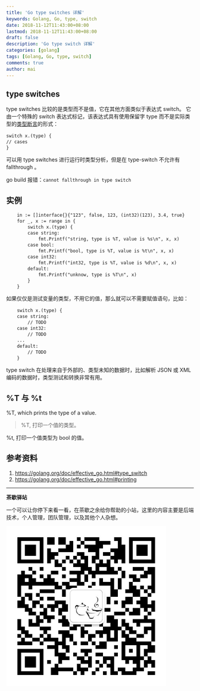 ```yaml
---
title: 'Go type switches 详解'
keywords: Golang, Go, type, switch
date: 2018-11-12T11:43:00+08:00
lastmod: 2018-11-12T11:43:00+08:00
draft: false
description: 'Go type switch 详解'
categories: [golang]
tags: [Golang, Go, type, switch]
comments: true
author: mai
---
```


## type switches

type switches 比较的是类型而不是值，它在其他方面类似于表达式 switch。
它由一个特殊的 switch 表达式标记，该表达式具有使用保留字 type 而不是实际类型的[类型断言](https://golang.org/ref/spec#Type_assertions)的形式：

```golang
switch x.(type) {
// cases
}
```

可以用 type switches 进行运行时类型分析，但是在 type-switch 不允许有 fallthrough 。

go build 报错：`cannot fallthrough in type switch`

## 实例

```golang
	in := []interface{}{"123", false, 123, (int32)(123), 3.4, true}
	for _, x := range in {
		switch x.(type) {
		case string:
			fmt.Printf("string, type is %T, value is %s\n", x, x)
		case bool:
			fmt.Printf("bool, type is %T, value is %t\n", x, x)
		case int32:
			fmt.Printf("int32, type is %T, value is %d\n", x, x)
		default:
			fmt.Printf("unknow, type is %T\n", x)
		}
	}
```

如果仅仅是测试变量的类型，不用它的值，那么就可以不需要赋值语句，比如：

```golang
	switch x.(type) {
	case string:
	    // TODO
	case int32:
	    // TODO
	...
	default:
	    // TODO
	}
```

type switch 在处理来自于外部的、类型未知的数据时，比如解析 JSON 或 XML 编码的数据时，类型测试和转换非常有用。


## %T 与 %t

%T, which prints the type of a value.
>%T, 打印一个值的类型。

%t, 打印一个值类型为 bool 的值。

## 参考资料

1. https://golang.org/doc/effective_go.html#type_switch
2. https://golang.org/doc/effective_go.html#printing

----

**茶歇驿站**

一个可以让你停下来看一看，在茶歇之余给你帮助的小站，这里的内容主要是后端技术，个人管理，团队管理，以及其他个人杂想。

![茶歇驿站二维码](https://raw.githubusercontent.com/yangwenmai/maiyang.me/master/blog/tech_tea.jpg)
